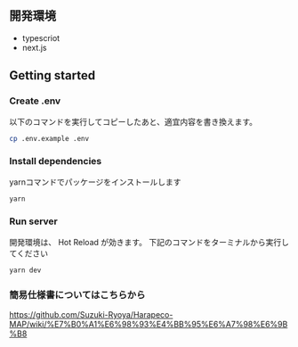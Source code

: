 
## 開発環境
- typescriot
- next.js

## Getting started

### Create .env

以下のコマンドを実行してコピーしたあと、適宜内容を書き換えます。

```bash
cp .env.example .env
```

### Install dependencies
yarnコマンドでパッケージをインストールします

```bash
yarn
```

### Run  server

開発環境は、 Hot Reload が効きます。
下記のコマンドをターミナルから実行してください

```bash
yarn dev
```

### 簡易仕様書についてはこちらから
https://github.com/Suzuki-Ryoya/Harapeco-MAP/wiki/%E7%B0%A1%E6%98%93%E4%BB%95%E6%A7%98%E6%9B%B8
